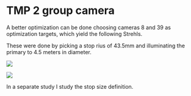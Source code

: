# TMP 2 group camera

A better optimization can be done choosing cameras 8 and 39 as optimization targets, which yield the following Strehls.

These were done by picking a stop rius of 43.5mm and illuminating the primary to 4.5 meters in diameter.

![](strehls_1mm/area_above_0p8.png)

![](groups_info/camera_groups.png)

In a separate study I study the stop size definition.
